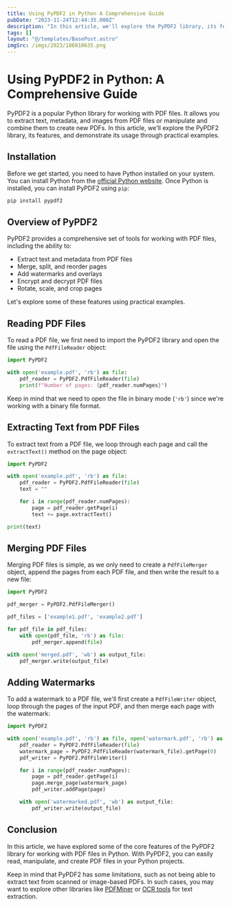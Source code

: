```yaml
---
title: Using PyPDF2 in Python A Comprehensive Guide
pubDate: "2023-11-24T12:44:35.000Z"
description: "In this article, we'll explore the PyPDF2 library, its features, and demonstrate its usage through practical examples"
tags: []
layout: "@/templates/BasePost.astro"
imgSrc: /imgs/2023/186810635.png
---
```

# Using PyPDF2 in Python: A Comprehensive Guide

PyPDF2 is a popular Python library for working with PDF files. It allows you to extract text, metadata, and images from PDF files or manipulate and combine them to create new PDFs. In this article, we'll explore the PyPDF2 library, its features, and demonstrate its usage through practical examples.

## Installation

Before we get started, you need to have Python installed on your system. You can install Python from the [official Python website](https://www.python.org/downloads/). Once Python is installed, you can install PyPDF2 using `pip`:

```bash
pip install pypdf2
```

## Overview of PyPDF2

PyPDF2 provides a comprehensive set of tools for working with PDF files, including the ability to:

- Extract text and metadata from PDF files
- Merge, split, and reorder pages
- Add watermarks and overlays
- Encrypt and decrypt PDF files
- Rotate, scale, and crop pages

Let's explore some of these features using practical examples.

## Reading PDF Files

To read a PDF file, we first need to import the PyPDF2 library and open the file using the `PdfFileReader` object:

```python
import PyPDF2

with open('example.pdf', 'rb') as file:
    pdf_reader = PyPDF2.PdfFileReader(file)
    print(f"Number of pages: {pdf_reader.numPages}")
```

Keep in mind that we need to open the file in binary mode (`'rb'`) since we're working with a binary file format.

## Extracting Text from PDF Files

To extract text from a PDF file, we loop through each page and call the `extractText()` method on the page object:

```python
import PyPDF2

with open('example.pdf', 'rb') as file:
    pdf_reader = PyPDF2.PdfFileReader(file)
    text = ""

    for i in range(pdf_reader.numPages):
        page = pdf_reader.getPage(i)
        text += page.extractText()

print(text)
```

## Merging PDF Files

Merging PDF files is simple, as we only need to create a `PdfFileMerger` object, append the pages from each PDF file, and then write the result to a new file:

```python
import PyPDF2

pdf_merger = PyPDF2.PdfFileMerger()

pdf_files = ['example1.pdf', 'example2.pdf']

for pdf_file in pdf_files:
    with open(pdf_file, 'rb') as file:
        pdf_merger.append(file)

with open('merged.pdf', 'wb') as output_file:
    pdf_merger.write(output_file)
```

## Adding Watermarks

To add a watermark to a PDF file, we'll first create a `PdfFileWriter` object, loop through the pages of the input PDF, and then merge each page with the watermark:

```python
import PyPDF2

with open('example.pdf', 'rb') as file, open('watermark.pdf', 'rb') as watermark_file:
    pdf_reader = PyPDF2.PdfFileReader(file)
    watermark_page = PyPDF2.PdfFileReader(watermark_file).getPage(0)
    pdf_writer = PyPDF2.PdfFileWriter()

    for i in range(pdf_reader.numPages):
        page = pdf_reader.getPage(i)
        page.merge_page(watermark_page)
        pdf_writer.addPage(page)

    with open('watermarked.pdf', 'wb') as output_file:
        pdf_writer.write(output_file)
```

## Conclusion

In this article, we have explored some of the core features of the PyPDF2 library for working with PDF files in Python. With PyPDF2, you can easily read, manipulate, and create PDF files in your Python projects.

Keep in mind that PyPDF2 has some limitations, such as not being able to extract text from scanned or image-based PDFs. In such cases, you may want to explore other libraries like [PDFMiner](https://pdfminersix.readthedocs.io/en/latest/) or [OCR tools](https://tesseract-ocr.github.io/) for text extraction.
